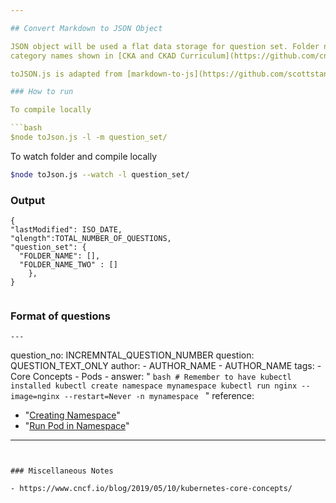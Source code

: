 ```yaml
---

## Convert Markdown to JSON Object 

JSON object will be used a flat data storage for question set. Folder names are similar to the to 
category names shown in [CKA and CKAD Curriculum](https://github.com/cncf/curriculum).

toJSON.js is adapted from [markdown-to-js](https://github.com/scottstanfield/markdown-to-json/tree/1f672307ae360fcd0abbae1e0dfe5caba46e8e6e)

### How to run

To compile locally

```bash
$node toJson.js -l -m question_set/
```

To watch folder and compile locally
```bash
$node toJson.js --watch -l question_set/
```

### Output

```
{
"lastModified": ISO_DATE,
"qlength":TOTAL_NUMBER_OF_QUESTIONS,
"question_set": {
  "FOLDER_NAME": [],
  "FOLDER_NAME_TWO" : []
    },
}       


```

### Format of questions

```
---
```

question_no: INCREMNTAL_QUESTION_NUMBER
question: QUESTION_TEXT_ONLY
author: 
    - AUTHOR_NAME
    - AUTHOR_NAME
tags: 
    - Core Concepts
    - Pods
    - 
answer: "
    ```bash
    # Remember to have kubectl installed
    kubectl create namespace mynamespace
    kubectl run nginx --image=nginx --restart=Never -n mynamespace
    ```
    "
reference:
   - "[Creating Namespace](https://kubernetes.io/docs/tasks/administer-cluster/namespaces/#creating-a-new-namespace)"
   - "[Run Pod in Namespace](https://kubernetes.io/docs/tasks/administer-cluster/namespaces/#creating-a-new-namespace)" 
---
```


### Miscellaneous Notes

- https://www.cncf.io/blog/2019/05/10/kubernetes-core-concepts/
